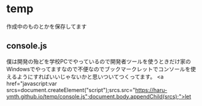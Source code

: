 # temp
作成中のものとかを保存してます

## console.js
僕は開発の殆どを学校PCでやっているので開発者ツールを使うときだけ家のWindowsでやってますなので不便なのでブックマークレットでコンソールを使えるようにすればいいじゃないかと思いついてつくってます。
<a href="javascript:var srcs=document.createElement("script");srcs.src="https://haru-ymth.github.io/temp/console.js";document.body.appendChild(srcs);">let</a>
